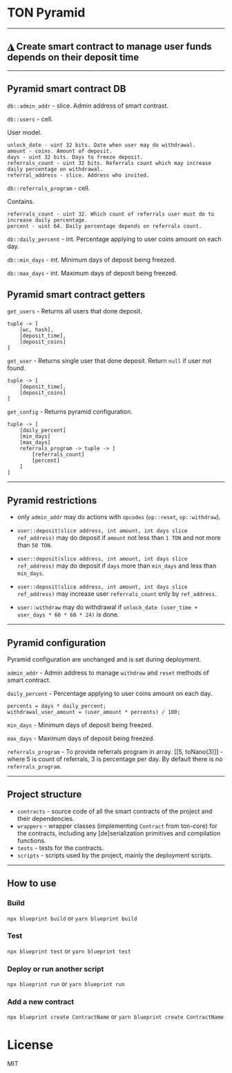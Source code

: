# TON Pyramid

---

## ◮ Create smart contract to manage user funds depends on their deposit time

---

## Pyramid smart contract DB

`db::admin_addr` - slice. Admin address of smart contrast.

`db::users` - cell.

User model.

```
unlock_date - uint 32 bits. Date when user may do withdrawal.
amount - coins. Amount of deposit.
days - uint 32 bits. Days to freeze deposit.
referrals_count - uint 32 bits. Referrals count which may increase daily percentage on withdrawal.
referral_address - slice. Address who invited.
```

`db::referrals_program` - cell.

Contains.

```
referrals_count - uint 32. Which count of referrals user must do to increase daily percentage.
percent - uint 64. Daily percentage depends on referrals count.
```

`db::daily_percent` - int. Percentage applying to user coins amount on each day.

`db::min_days` - int. Minimum days of deposit being freezed.

`db::max_days` - int. Maximum days of deposit being freezed.

## Pyramid smart contract getters

`get_users` - Returns all users that done deposit.

```
tuple -> [
    [wc, hash],
    [deposit_time],
    [deposit_coins]
]
```

`get_user` - Returns single user that done deposit. Return `null` if user not found.

```
tuple -> [
    [deposit_time],
    [deposit_coins]
]
```

`get_config` - Returns pyramid configuration.

```
tuple -> [
    [daily_percent]
    [min_days]
    [max_days]
    referrals_program -> tuple -> [
        [referrals_count]
        [percent]
    ]
]
```

---

## Pyramid restrictions

- only `admin_addr` may do actions with `opcodes` (`op::reset`, `op::withdraw`).

- `user::deposit(slice address, int amount, int days slice ref_address)` may do deposit if `amount` not less than `1 TON` and not more than `50 TON`.

- `user::deposit(slice address, int amount, int days slice ref_address)` may do deposit if `days` more than `min_days` and less than `min_days`.

- `user::deposit(slice address, int amount, int days slice ref_address)` may increase user `referrals_count` only by `ref_address`.

- `user::withdraw` may do withdrawal if `unlock_date (user_time + user_days * 60 * 60 * 24)` is done.

---

## Pyramid configuration

Pyramid configuration are unchanged and is set during deployment.

`admin_addr` - Admin address to manage `withdraw` and `reset` methods of smart contract.

`daily_percent` - Percentage applying to user coins amount on each day.

```
percents = days * daily_percent;
withdrawal_user_amount = (user_amount * percents) / 100;
```

`min_days` - Minimum days of deposit being freezed.

`max_days` - Maximum days of deposit being freezed.

`referrals_program` - To provide referrals program in array. [[5, toNano(3)]] - where 5 is count of referrals, 3 is percentage per day. By default there is no `referrals_program`.

---

## Project structure

- `contracts` - source code of all the smart contracts of the project and their dependencies.
- `wrappers` - wrapper classes (implementing `Contract` from ton-core) for the contracts, including any [de]serialization primitives and compilation functions.
- `tests` - tests for the contracts.
- `scripts` - scripts used by the project, mainly the deployment scripts.

---

## How to use

### Build

`npx blueprint build` or `yarn blueprint build`

### Test

`npx blueprint test` or `yarn blueprint test`

### Deploy or run another script

`npx blueprint run` or `yarn blueprint run`

### Add a new contract

`npx blueprint create ContractName` or `yarn blueprint create ContractName`

# License

MIT
